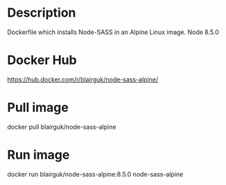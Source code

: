 # Description
Dockerfile which installs Node-SASS in an Alpine Linux image. Node 8.5.0

# Docker Hub
https://hub.docker.com/r/blairguk/node-sass-alpine/

# Pull image
docker pull blairguk/node-sass-alpine

# Run image
docker run blairguk/node-sass-alpine:8.5.0 node-sass-alpine
